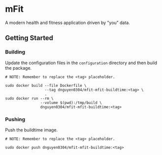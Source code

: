 # mFit
A modern health and fitness application driven by "you" data.

## Getting Started
### Building
Update the configuration files in the `configuration` directory and then build the package.
```
# NOTE: Remember to replace the <tag> placeholder.

sudo docker build --file Dockerfile \
                  --tag dnguyen0304/mfit-mfit-buildtime:<tag> \
                  .
sudo docker run --rm \
                --volume $(pwd):/tmp/build \
                dnguyen0304/mfit-mfit-buildtime:<tag>
```

### Pushing
Push the buildtime image.
```
# NOTE: Remember to replace the <tag> placeholder.

sudo docker push dnguyen0304/mfit-mfit-buildtime:<tag>
```
